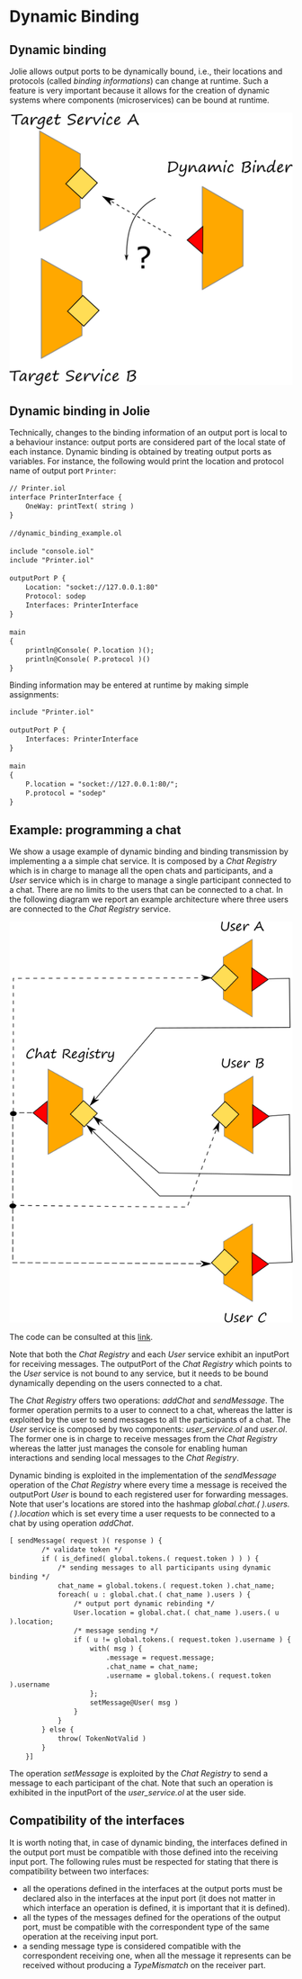 # Dynamic Binding

## Dynamic binding

Jolie allows output ports to be dynamically bound, i.e., their locations and protocols \(called _binding informations_\) can change at runtime. Such a feature is very important because it allows for the creation of dynamic systems where components \(microservices\) can be bound at runtime.

![](../../assets/image/dynamicbinding.png)

## Dynamic binding in Jolie

Technically, changes to the binding information of an output port is local to a behaviour instance: output ports are considered part of the local state of each instance. Dynamic binding is obtained by treating output ports as variables. For instance, the following would print the location and protocol name of output port `Printer`:

```jolie
// Printer.iol
interface PrinterInterface {
    OneWay: printText( string )
}

//dynamic_binding_example.ol

include "console.iol"
include "Printer.iol"

outputPort P {
    Location: "socket://127.0.0.1:80"
    Protocol: sodep
    Interfaces: PrinterInterface
}

main
{
    println@Console( P.location )();
    println@Console( P.protocol )()
}
```

Binding information may be entered at runtime by making simple assignments:

```jolie
include "Printer.iol"

outputPort P {
    Interfaces: PrinterInterface
}

main
{
    P.location = "socket://127.0.0.1:80/";
    P.protocol = "sodep"
}
```

## Example: programming a chat

We show a usage example of dynamic binding and binding transmission by implementing a a simple chat service. It is composed by a _Chat Registry_ which is in charge to manage all the open chats and participants, and a _User_ service which is in charge to manage a single participant connected to a chat. There are no limits to the users that can be connected to a chat. In the following diagram we report an example architecture where three users are connected to the _Chat Registry_ service.

![](../../assets/image/chat_example.png)

The code can be consulted at this [link](https://github.com/jolie/examples/tree/master/02_basics/8_dynamicbinding).

Note that both the _Chat Registry_ and each _User_ service exhibit an inputPort for receiving messages. The outputPort of the _Chat Registry_ which points to the _User_ service is not bound to any service, but it needs to be bound dynamically depending on the users connected to a chat.

The _Chat Registry_ offers two operations: _addChat_ and _sendMessage_. The former operation permits to a user to connect to a chat, whereas the latter is exploited by the user to send messages to all the participants of a chat. The _User_ service is composed by two components: _user\_service.ol_ and _user.ol_. The former one is in charge to receive messages from the _Chat Registry_ whereas the latter just manages the console for enabling human interactions and sending local messages to the _Chat Registry_.

Dynamic binding is exploited in the implementation of the _sendMessage_ operation of the _Chat Registry_ where every time a message is received the outputPort _User_ is bound to each registered user for forwarding messages. Note that user's locations are stored into the hashmap _global.chat.\(  \).users.\(  \).location_ which is set every time a user requests to be connected to a chat by using operation _addChat_.

```jolie
[ sendMessage( request )( response ) {
        /* validate token */
        if ( is_defined( global.tokens.( request.token ) ) ) {
            /* sending messages to all participants using dynamic binding */
            chat_name = global.tokens.( request.token ).chat_name;
            foreach( u : global.chat.( chat_name ).users ) {
                /* output port dynamic rebinding */
                User.location = global.chat.( chat_name ).users.( u ).location;
                /* message sending */
                if ( u != global.tokens.( request.token ).username ) {
                    with( msg ) {
                        .message = request.message;
                        .chat_name = chat_name;
                        .username = global.tokens.( request.token ).username
                    };
                    setMessage@User( msg )
                }
            }
        } else {
            throw( TokenNotValid )
        }
    }]
```

The operation _setMessage_ is exploited by the _Chat Registry_ to send a message to each participant of the chat. Note that such an operation is exhibited in the inputPort of the _user\_service.ol_ at the user side.

## Compatibility of the interfaces

It is worth noting that, in case of dynamic binding, the interfaces defined in the output port must be compatible with those defined into the receiving input port. The following rules must be respected for stating that there is compatibility between two interfaces:

* all the operations defined in the interfaces at the output ports must be declared also in the interfaces at the input port \(it does not matter in which interface an operation is defined, it is important that it is defined\).
* all the types of the messages defined for the operations of the output port, must be compatible with the correspondent type of the same operation at the receiving input port.
* a sending message type is considered compatible with the correspondent receiving one, when all the message it represents can be received without producing a _TypeMismatch_ on the receiver part.
